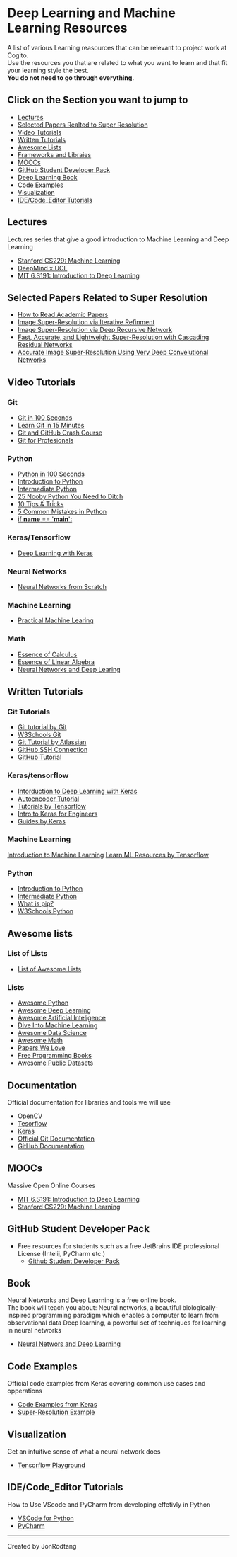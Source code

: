 # Deep Learning and Machine Learning Resources  

A list of various Learning reasources that can be relevant to project work at Cogito.  
Use the resources you that are related to what you want to learn and that fit your learning style the best.  
**You do not need to go through everything.**  

## Click on the Section you want to jump to
* [Lectures](#Lectures)  
* [Selected Papers Realted to Super Resolution](#selected-papers-related-to-super-resolution)  
* [Video Tutorials](#video-tutorials)  
* [Written Tutorials](#written-tutorials)  
* [Awesome Lists](#awesome-lists)  
* [Frameworks and Libraies](#frameworks-and-libraries)  
* [MOOCs](#moocs)  
* [GitHub Student Developer Pack](#github-student-developer-pack)  
* [Deep Learning Book](#book)  
* [Code Examples](#code-examples)  
* [Visualization](#visualization)  
* [IDE/Code_Editor Tutorials](#idecode_editor-tutorials)  

## Lectures

Lectures series that give a good introduction to Machine Learning and Deep Learning
* [Stanford CS229: Machine Learning](https://www.youtube.com/watch?v=jGwO_UgTS7I&list=PLoROMvodv4rMiGQp3WXShtMGgzqpfVfbU)
* [DeepMind x UCL](https://www.youtube.com/watch?v=TCCjZe0y4Qc&list=PLqYmG7hTraZDVH599EItlEWsUOsJbAodm)
* [MIT 6.S191: Introduction to Deep Learning](https://www.youtube.com/watch?v=5tvmMX8r_OM&list=PLtBw6njQRU-rwp5__7C0oIVt26ZgjG9NI)


## Selected Papers Related to Super Resolution

* [How to Read Academic Papers](https://userpages.umbc.edu/~akmassey/posts/2012-02-15-advice-on-reading-academic-papers.html)
* [Image Super-Resolution via Iterative Refinment](https://arxiv.org/abs/2104.07636)
* [Image Super-Resolution via Deep Recursive Network](https://github.com/tyshiwo/DRRN_CVPR17)
* [Fast, Accurate, and Lightweight Super-Resolution with Cascading Residual Networks](https://arxiv.org/abs/1803.08664)
* [Accurate Image Super-Resolution Using Very Deep Convelutional Networks](https://arxiv.org/abs/1511.04587)

## Video Tutorials

### Git
* [Git in 100 Seconds](https://www.youtube.com/watch?v=hwP7WQkmECE)
* [Learn Git in 15 Minutes](https://www.youtube.com/watch?v=USjZcfj8yxE)
* [Git and GitHub Crash Course](https://www.youtube.com/watch?v=RGOj5yH7evk)
* [Git for Profesionals](https://www.youtube.com/watch?v=Uszj_k0DGsg)
### Python
* [Python in 100 Seconds](https://www.youtube.com/watch?v=x7X9w_GIm1s)
* [Introduction to Python](https://www.youtube.com/watch?v=eXBD2bB9-RA&list=PLQVvvaa0QuDeAams7fkdcwOGBpGdHpXln)
* [Intermediate Python](https://www.youtube.com/watch?v=YSe9Tu_iNQQ&list=PLQVvvaa0QuDfju7ADVp5W1GF9jVhjbX-_)
* [25 Nooby Python You Need to Ditch](https://www.youtube.com/watch?v=qUeud6DvOWI)
* [10 Tips & Tricks](https://www.youtube.com/watch?v=C-gEQdGVXbk)
* [5 Common Mistakes in Python](https://www.youtube.com/watch?v=zdJEYhA2AZQ)
* [if __name__ == '__main__':](https://www.youtube.com/watch?v=sugvnHA7ElY)



### Keras/Tensorflow
* [Deep Learning with Keras](https://www.youtube.com/watch?v=wQ8BIBpya2k&list=PLQVvvaa0QuDfhTox0AjmQ6tvTgMBZBEXN)
### Neural Networks
* [Neural Networks from Scratch](https://www.youtube.com/watch?v=Wo5dMEP_BbI&list=PLQVvvaa0QuDcjD5BAw2DxE6OF2tius3V3)

### Machine Learning  
* [Practical Machine Learing](https://www.youtube.com/watch?v=OGxgnH8y2NM&list=PLQVvvaa0QuDfKTOs3Keq_kaG2P55YRn5v)
### Math  
* [Essence of Calculus](https://www.youtube.com/playlist?list=PLZHQObOWTQDMsr9K-rj53DwVRMYO3t5Yr)
* [Essence of Linear Algebra](https://www.youtube.com/playlist?list=PLZHQObOWTQDPD3MizzM2xVFitgF8hE_ab)
* [Neural Networks and Deep Learing](https://www.youtube.com/playlist?list=PLZHQObOWTQDNU6R1_67000Dx_ZCJB-3pi)

## Written Tutorials

### Git Tutorials
* [Git tutorial by Git](https://git-scm.com/docs/gittutorial)
* [W3Schools Git](https://www.w3schools.com/git/)
* [Git Tutorial by Atlassian](https://www.atlassian.com/git)
* [GitHub SSH Connection](https://docs.github.com/en/authentication/connecting-to-github-with-ssh)
* [GitHub Tutorial](https://docs.github.com/en/get-started/quickstart/hello-world)

### Keras/tensorflow
* [Intorduction to Deep Learning with Keras](https://pythonprogramming.net/introduction-deep-learning-python-tensorflow-keras)
* [Autoencoder Tutorial](https://pythonprogramming.net/autoencoders-tutorial/)
* [Tutorials by Tensorflow](https://www.tensorflow.org/tutorials)
* [Intro to Keras for Engineers](https://keras.io/getting_started/intro_to_keras_for_engineers/)
* [Guides by Keras](https://keras.io/guides/)
### Machine Learning
[Introduction to Machine Learning](https://pythonprogramming.net/machine-learning-tutorial-python-introduction/)
[Learn ML Resources by Tensorflow](https://www.tensorflow.org/resources/learn-ml)
### Python
* [Introduction to Python](https://pythonprogramming.net/introduction-learn-python-3-tutorials/)
* [Intermediate Python](https://pythonprogramming.net/introduction-intermediate-python-tutorial/)
* [What is pip?](https://realpython.com/what-is-pip/)
* [W3Schools Python](https://www.w3schools.com/python/default.asp)

## Awesome lists

### List of Lists
* [List of Awesome Lists](https://github.com/sindresorhus/awesome)

### Lists
* [Awesome Python](https://github.com/vinta/awesome-python#readme)
* [Awesome Deep Learning](https://github.com/ChristosChristofidis/awesome-deep-learning#readme)
* [Awesome Artificial Inteligence](https://github.com/owainlewis/awesome-artificial-intelligence#readme)
* [Dive Into Machine Learning](https://github.com/hangtwenty/dive-into-machine-learning#readme)
* [Awesome Data Science](https://github.com/krzjoa/awesome-python-data-science#readme)
* [Awesome Math](https://github.com/rossant/awesome-math#readme)
* [Papers We Love](https://github.com/papers-we-love/papers-we-love#readme)
* [Free Programming Books](https://github.com/EbookFoundation/free-programming-books#readme)
* [Awesome Public Datasets](https://github.com/awesomedata/awesome-public-datasets#readme)

## Documentation
  
Official documentation for libraries and tools we will use
* [OpenCV](https://docs.opencv.org/4.5.5/)
* [Tesorflow](https://www.tensorflow.org/api/stable)
* [Keras](https://keras.io/api/)
* [Official Git Documentation](https://git-scm.com/doc)
* [GitHub Documentation](https://docs.github.com/en)
## MOOCs
  
Massive Open Online Courses
* [MIT 6.S191: Introduction to Deep Learning](http://introtodeeplearning.com/)
* [Stanford CS229: Machine Learning](https://www.coursera.org/learn/machine-learning)

## GitHub Student Developer Pack

* Free resources for students such as a free JetBrains IDE professional License (Intelij, PyCharm etc.)
  * [Github Student Developer Pack](https://education.github.com/pack)  
## Book

Neural Networks and Deep Learning is a free online book.  
The book will teach you about:
Neural networks, a beautiful biologically-inspired programming paradigm which enables a computer to learn from observational data
Deep learning, a powerful set of techniques for learning in neural networks 
* [Neural Networs and Deep Learning](http://neuralnetworksanddeeplearning.com/)

## Code Examples
  
Official code examples from Keras covering common use cases and opperations
* [Code Examples from Keras](https://keras.io/examples/)
* [Super-Resolution Example](https://keras.io/examples/vision/super_resolution_sub_pixel/)
## Visualization
  
Get an intuitive sense of what a neural network does
* [Tensorflow Playground](https://playground.tensorflow.org/)

## IDE/Code_Editor Tutorials  
  
How to Use VScode and PyCharm from developing effetivly in Python
* [VSCode for Python](https://code.visualstudio.com/docs/python/python-tutorial)  
* [PyCharm](https://realpython.com/pycharm-guide/)  
---
Created by JonRodtang
